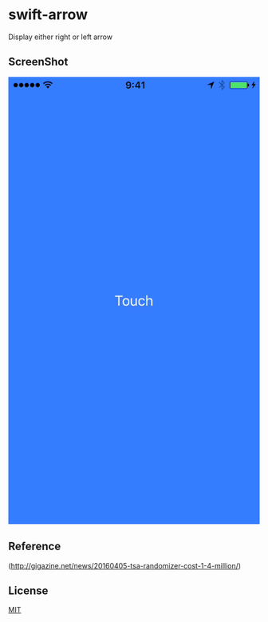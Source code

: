 # swift-arrow
Display either right or left arrow

## ScreenShot
![ScreenShot](arrowapp.gif)

## Reference
(http://gigazine.net/news/20160405-tsa-randomizer-cost-1-4-million/)

## License
[MIT](LICENSE)
